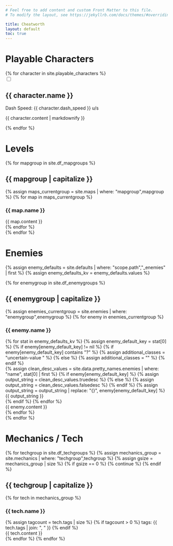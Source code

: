 ```yaml
---
# Feel free to add content and custom Front Matter to this file.
# To modify the layout, see https://jekyllrb.com/docs/themes/#overriding-theme-defaults

title: Cheatworth
layout: default
toc: true
---
```

<span id="null">

Playable Characters
===

<div id="characters">
{% for character in site.playable_characters %}
    <div class="character character-{{ character.name | slugify }}">
        <input type="checkbox" id="toggle-char-{{ character.name | slugify }}" class="unfolder">
        <label for="toggle-char-{{ character.name | slugify }}" class="toggle-label">
            <div class="character-header">
                <div>
                    <h2 id="character-{{ character.name | slugify }}">{{ character.name }}</h2>
                </div>
                <div id="charstats-{{ character.name | slugify }}" class="charstats">
                <!-- FIXME: !! -->
                    <div><span>Dash Speed:</span>
                        {{ character.dash_speed }} u/s
                    </div>
                </div>
            </div>
            <div class="character-content">
                <p>
                    {{ character.content | markdownify }}
                </p>
            </div>
        </label>
    </div>
{% endfor %}
</div>

Levels
===

<div id="maps">
{% for mapgroup in site.df_mapgroups %}
    <div class="maps-{{ mapgroup }}">
        <h2 id="maps-{{ mapgroup | slugify }}">{{ mapgroup | capitalize }}</h2>
        <div class="maps-grouped">
            {% assign maps_currentgroup = site.maps | where: "mapgroup",mapgroup %} 
            {% for map in maps_currentgroup %}
                <div class="map">
                    <h3 id="maps-level-{{ map.name | slugify }}">{{ map.name }}</h3>
                    <div class="map-content">
                        {{ map.content }}
                    </div>
                </div>
            {% endfor %}
        </div>
    </div>
{% endfor %}
</div>

Enemies
===

{% assign enemy_defaults = site.defaults | where: "scope.path","_enemies" | first %}
{% assign enemy_defaults_kv = enemy_defaults.values %}

<div id="enemies">
{% for enemygroup in site.df_enemygroups %}
    <div class="enemies-{{ enemygroup }}">
        <h2 id="{{ enemygroup }}-enemies">{{ enemygroup | capitalize }}</h2>
        <div class="enemies-grouped">
            {% assign enemies_currentgroup = site.enemies | where: "enemygroup",enemygroup %}
            {% for enemy in enemies_currentgroup %}
                <div class="enemy">
                    <h3 id="enemy-{{ enemy.name | slugify }}">{{ enemy.name }}</h3>
                    <div class="enemy-stats">
                        {% for stat in enemy_defaults_kv %}
                            {% assign enemy_default_key = stat[0] %}
                            {% if enemy[enemy_default_key] != nil %}
                                {% if enemy[enemy_default_key] contains "?" %}
                                    {% assign additional_classes = "uncertain-value " %}
                                {% else %}
                                    {% assign additional_classes = "" %}
                                {% endif %}
                                <div class="enemy-stat stat-{{ stat[0] }} {{ additional_classes }}">
                                    {% assign clean_desc_values = site.data.pretty_names.enemies | where: "name", stat[0] | first %}
                                    {% if enemy[enemy_default_key] %}
                                        {% assign output_string = clean_desc_values.truedesc %}
                                    {% else %}
                                        {% assign output_string = clean_desc_values.falsedesc %}
                                    {% endif %}
                                    {% assign output_string = output_string | replace: "{}", enemy[enemy_default_key] %}
                                    {{ output_string }}
                                </div>
                            {% endif %}
                        {% endfor %}
                    </div>
                    <div class="enemy-content">
                        {{ enemy.content }}
                    </div>
                </div>
            {% endfor %}
        </div>
    </div>
{% endfor %}
</div>

Mechanics / Tech
===

<div id="tech">
{% for techgroup in site.df_techgroups %}
    {% assign mechanics_group = site.mechanics | where: "techgroup",techgroup %}
    {% assign gsize = mechanics_group | size %}
    {% if gsize == 0 %}
        {% continue %}
    {% endif %}
    <span><h2 id="{{ techgroup }}-tech">{{ techgroup | capitalize }}</h2></span>
    {% for tech in mechanics_group %}
        <div class="tech-{{ tech.name | slugify }}">
            <div class="tech-header">
                <h3 id="{{ tech.name | slugify }}">{{ tech.name }}</h3>
                {% assign tagcount = tech.tags | size %}
                {% if tagcount > 0 %}
                    <span class="tags">
                        <span class="tagprefix">
                            tags:
                        </span>
                        <span>
                            {{ tech.tags | join: ", " }}
                        </span>
                    </span>
                {% endif %}
            </div>
            <div class="tech-content">{{ tech.content }}</div>
        </div>
    {% endfor %}
{% endfor %}
</div>

